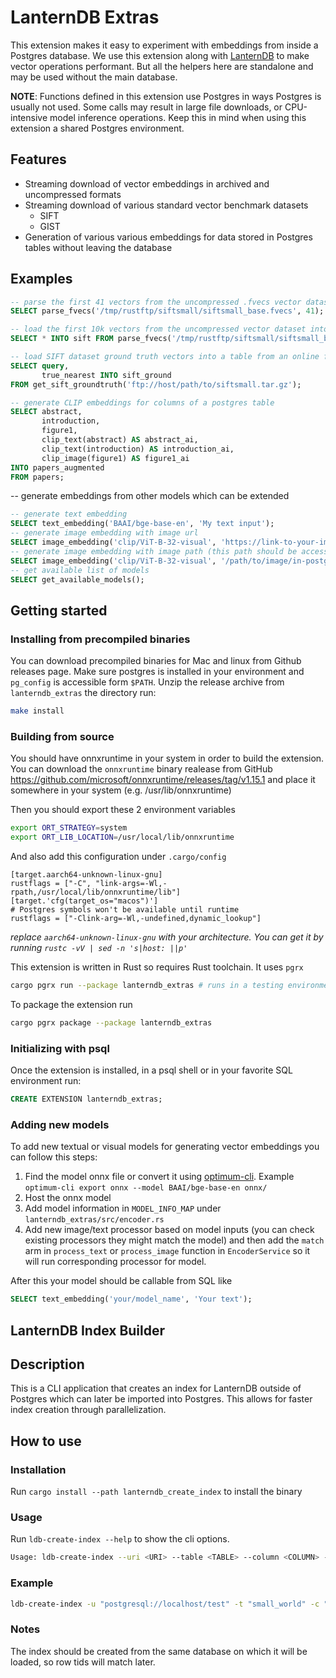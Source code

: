 # LanternDB Extras

This extension makes it easy to experiment with embeddings from inside a Postgres database. We use this extension along with [LanternDB](https://github.com/lanterndata/lanterndb) to make vector operations performant. But all the helpers here are standalone and may be used without the main database.

**NOTE**: Functions defined in this extension use Postgres in ways Postgres is usually not used.
Some calls may result in large file downloads, or CPU-intensive model inference operations. Keep this in mind when using this extension a shared Postgres environment.

## Features

- Streaming download of vector embeddings in archived and uncompressed formats
- Streaming download of various standard vector benchmark datasets
  - SIFT
  - GIST
- Generation of various various embeddings for data stored in Postgres tables without leaving the database

## Examples

```sql
-- parse the first 41 vectors from the uncompressed .fvecs vector dataset on server machine
SELECT parse_fvecs('/tmp/rustftp/siftsmall/siftsmall_base.fvecs', 41);

-- load the first 10k vectors from the uncompressed vector dataset into a table named sift
SELECT * INTO sift FROM parse_fvecs('/tmp/rustftp/siftsmall/siftsmall_base.fvecs', 10000);

-- load SIFT dataset ground truth vectors into a table from an online ftp archive
SELECT query,
       true_nearest INTO sift_ground
FROM get_sift_groundtruth('ftp://host/path/to/siftsmall.tar.gz');

-- generate CLIP embeddings for columns of a postgres table
SELECT abstract,
       introduction,
       figure1,
       clip_text(abstract) AS abstract_ai,
       clip_text(introduction) AS introduction_ai,
       clip_image(figure1) AS figure1_ai
INTO papers_augmented
FROM papers;

```

-- generate embeddings from other models which can be extended

```sql
-- generate text embedding
SELECT text_embedding('BAAI/bge-base-en', 'My text input');
-- generate image embedding with image url
SELECT image_embedding('clip/ViT-B-32-visual', 'https://link-to-your-image');
-- generate image embedding with image path (this path should be accessible from postgres server)
SELECT image_embedding('clip/ViT-B-32-visual', '/path/to/image/in-postgres-server');
-- get available list of models
SELECT get_available_models();
```

## Getting started

### Installing from precompiled binaries

You can download precompiled binaries for Mac and linux from Github releases page.
Make sure postgres is installed in your environment and `pg_config` is accessible form `$PATH`. Unzip the release archive from `lanterndb_extras` the directory run:

```bash
make install
```

### Building from source

You should have onnxruntime in your system in order to build the extension.  
You can download the `onnxruntime` binary realease from GitHub https://github.com/microsoft/onnxruntime/releases/tag/v1.15.1 and place it somewhere in your system (e.g. /usr/lib/onnxruntime)

Then you should export these 2 environment variables

```bash
export ORT_STRATEGY=system
export ORT_LIB_LOCATION=/usr/local/lib/onnxruntime
```

And also add this configuration under `.cargo/config`

```
[target.aarch64-unknown-linux-gnu]
rustflags = ["-C", "link-args=-Wl,-rpath,/usr/local/lib/onnxruntime/lib"]
[target.'cfg(target_os="macos")']
# Postgres symbols won't be available until runtime
rustflags = ["-Clink-arg=-Wl,-undefined,dynamic_lookup"]
```

_replace `aarch64-unknown-linux-gnu` with your architecture. You can get it by running `rustc -vV | sed -n 's|host: ||p'`_

This extension is written in Rust so requires Rust toolchain. It uses `pgrx`

```bash
cargo pgrx run --package lanterndb_extras # runs in a testing environment
```

To package the extension run

```bash
cargo pgrx package --package lanterndb_extras
```

### Initializing with psql

Once the extension is installed, in a psql shell or in your favorite SQL environment run:

```sql
CREATE EXTENSION lanterndb_extras;
```

### Adding new models

To add new textual or visual models for generating vector embeddings you can follow this steps:

1. Find the model onnx file or convert it using [optimum-cli](https://huggingface.co/docs/transformers/serialization). Example `optimum-cli export onnx --model BAAI/bge-base-en onnx/`
2. Host the onnx model
3. Add model information in `MODEL_INFO_MAP` under `lanterndb_extras/src/encoder.rs`
4. Add new image/text processor based on model inputs (you can check existing processors they might match the model) and then add the `match` arm in `process_text` or `process_image` function in `EncoderService` so it will run corresponding processor for model.

After this your model should be callable from SQL like

```sql
SELECT text_embedding('your/model_name', 'Your text');
```

## LanternDB Index Builder

## Description

This is a CLI application that creates an index for LanternDB outside of Postgres which can later be imported into Postgres. This allows for faster index creation through parallelization.

## How to use

### Installation

Run `cargo install --path lanterndb_create_index` to install the binary

### Usage

Run `ldb-create-index --help` to show the cli options.

```bash
Usage: ldb-create-index --uri <URI> --table <TABLE> --column <COLUMN> -m <M> --efc <EFC> --ef <EF> -d <DIMS> --metric-kind <METRIC_KIND> --out <OUT>
```

### Example

```bash
ldb-create-index -u "postgresql://localhost/test" -t "small_world" -c "vec" -m 16 --ef 64 --efc 128 -d 3 --metric-kind cos --out /tmp/index.usearch
```

### Notes

The index should be created from the same database on which it will be loaded, so row tids will match later.
